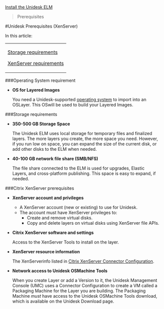 [Install the Unidesk ELM](get_started_deploy_unidesk_elm_co4)
 > Prerequisites
#Unidesk Prerequisites (XenServer)
In this article:
<table>            <col></col>            <tbody>                <tr>                    <td>                        <p><a href="#os_requirement"></a>                        </p>                        <p><a href="#storage_req">Storage requirements</a>                        </p>                        <p><a href="#xenserver_reqs">XenServer requirements</a>                        </p>                    </td>                </tr>            </tbody>        </table>

###Operating System requirement <a name="General"></a>
<ul>            <li>                <p><b>OS for Layered Images</b>                </p>                <p>You need a Unidesk-supported <a href="welcome_platform_support_co4.htm#Session">operating system</a> to import into an OSLayer. This OSwill be used to build your Layered Images.</p>            </li>        </ul>

###Storage requirements 
<ul>            <li>                <p><b>350-500 GB Storage Space</b>                </p>                <p>The Unidesk ELM uses local storage for temporary files and finalized layers. The more layers you create, the more space you need. However, if you run low on space, you can expand the size of the current disk, or add other disks to the ELM when needed.</p>            </li>            <li>                <p><a href="welcome_platform_support_co4.htm#Session"></a><b>40-100 GB network file share  (SMB/NFS)</b>                </p>                <p>The file share connected to the ELM is used for upgrades, Elastic Layers, and cross-platform publishing. This space is easy to expand, if needed. </p>            </li>        </ul>

###Citrix XenServer prerequisites
<ul>            <li>                <p><b>XenServer account and privileges</b>                </p>                <ul>                    <li>A XenServer account (new or existing) to use for Unidesk.</li>                    <li>The account must have XenServer privileges to: <ul><li>Create and remove virtual disks.</li><li>Copy and delete layers on virtual disks using XenServer file APIs. </li></ul></li>                </ul>            </li>            <li>                <p><b>Citrix XenServer software and settings</b></p>                <p>Access to the XenServer Tools to install on the layer. </p>            </li>            <li>                <p><b>XenServer resource information</b></p>                <p>The XenServerinfo listed in <a href="connector_config_fields_xs4.htm">Citrix XenServer Connector Configuration</a>. </p>            </li>            <li>                <p> <b>Network access to Unidesk OSMachine Tools</b></p>                <p>When you create  Layer or add a Version to it,  the Unidesk Management Console (UMC) uses a Connector Configuration to create a VM called a Packaging Machine for the Layer you are building. The Packaging Machine <i>must</i> have access to the Unidesk OSMachine Tools download, which is available on the Unidesk Download page. </p>            </li>        </ul>
